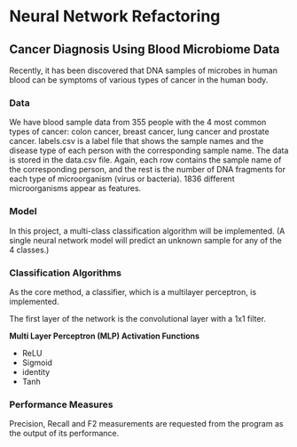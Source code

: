 # Neural Network Refactoring

## Cancer Diagnosis Using Blood Microbiome Data

Recently, it has been discovered that DNA samples of microbes in human blood can be symptoms of various types of cancer in the human body.

### Data 

We have blood sample data from 355 people with the 4 most common types of cancer: colon cancer, breast cancer, lung cancer and prostate cancer. labels.csv is a label file that shows the sample names and the disease type of each person with the corresponding sample name. The data is stored in the data.csv file. Again, each row contains the sample name of the corresponding person, and the rest is the number of DNA fragments for each type of microorganism (virus or bacteria). 1836 different microorganisms appear as features.

### Model

In this project, a multi-class classification algorithm will be implemented. (A single neural network model will predict an unknown sample for any of the 4 classes.)

### Classification Algorithms

As the core method, a classifier, which is a multilayer perceptron, is implemented.

The first layer of the network is the convolutional layer with a 1x1 filter.

**Multi Layer Perceptron (MLP) Activation Functions**

- ReLU
- Sigmoid
- identity
- Tanh

### Performance Measures

Precision, Recall and F2 measurements are requested from the program as the output of its performance.
